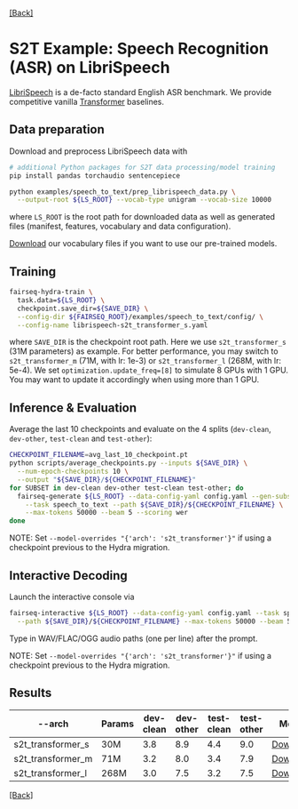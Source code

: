 [[Back]](..)

# S2T Example: Speech Recognition (ASR) on LibriSpeech
[LibriSpeech](https://www.danielpovey.com/files/2015_icassp_librispeech.pdf) is a de-facto standard English ASR
benchmark. We provide competitive
vanilla [Transformer](https://papers.nips.cc/paper/2017/file/3f5ee243547dee91fbd053c1c4a845aa-Paper.pdf) baselines.

## Data preparation
Download and preprocess LibriSpeech data with
```bash
# additional Python packages for S2T data processing/model training
pip install pandas torchaudio sentencepiece

python examples/speech_to_text/prep_librispeech_data.py \
  --output-root ${LS_ROOT} --vocab-type unigram --vocab-size 10000
```
where `LS_ROOT` is the root path for downloaded data as well as generated files (manifest, features, vocabulary and
data configuration).

[Download](https://dl.fbaipublicfiles.com/fairseq/s2t/librispeech_vocab_unigram10000.zip) our vocabulary files
if you want to use our pre-trained models.

## Training
```bash
fairseq-hydra-train \
  task.data=${LS_ROOT} \
  checkpoint.save_dir=${SAVE_DIR} \
  --config-dir ${FAIRSEQ_ROOT}/examples/speech_to_text/config/ \
  --config-name librispeech-s2t_transformer_s.yaml
```
where `SAVE_DIR` is the checkpoint root path. Here we use `s2t_transformer_s` (31M parameters) as example.
For better performance, you may switch to `s2t_transformer_m` (71M, with lr: 1e-3) or `s2t_transformer_l`
(268M, with lr: 5e-4). We set `optimization.update_freq=[8]` to simulate 8 GPUs with 1 GPU. You may want to update it accordingly
when using more than 1 GPU.

## Inference & Evaluation
Average the last 10 checkpoints and evaluate on the 4 splits
(`dev-clean`, `dev-other`, `test-clean` and `test-other`):
```bash
CHECKPOINT_FILENAME=avg_last_10_checkpoint.pt
python scripts/average_checkpoints.py --inputs ${SAVE_DIR} \
  --num-epoch-checkpoints 10 \
  --output "${SAVE_DIR}/${CHECKPOINT_FILENAME}"
for SUBSET in dev-clean dev-other test-clean test-other; do
  fairseq-generate ${LS_ROOT} --data-config-yaml config.yaml --gen-subset ${SUBSET} \
    --task speech_to_text --path ${SAVE_DIR}/${CHECKPOINT_FILENAME} \
    --max-tokens 50000 --beam 5 --scoring wer
done
```

NOTE: Set `--model-overrides "{'arch': 's2t_transformer'}"` if using a checkpoint previous to the Hydra migration.
## Interactive Decoding
Launch the interactive console via
```bash
fairseq-interactive ${LS_ROOT} --data-config-yaml config.yaml --task speech_to_text \
  --path ${SAVE_DIR}/${CHECKPOINT_FILENAME} --max-tokens 50000 --beam 5
```
Type in WAV/FLAC/OGG audio paths (one per line) after the prompt.

NOTE: Set `--model-overrides "{'arch': 's2t_transformer'}"` if using a checkpoint previous to the Hydra migration.
## Results

| --arch | Params | dev-clean | dev-other | test-clean | test-other | Model |
|---|---|---|---|---|---|---|
| s2t_transformer_s | 30M | 3.8 | 8.9 | 4.4 | 9.0 | [Download](https://dl.fbaipublicfiles.com/fairseq/s2t/librispeech_transformer_s.pt) |
| s2t_transformer_m | 71M | 3.2 | 8.0 | 3.4 | 7.9 | [Download](https://dl.fbaipublicfiles.com/fairseq/s2t/librispeech_transformer_m.pt) |
| s2t_transformer_l | 268M | 3.0 | 7.5 | 3.2 | 7.5 | [Download](https://dl.fbaipublicfiles.com/fairseq/s2t/librispeech_transformer_l.pt) |

[[Back]](..)
